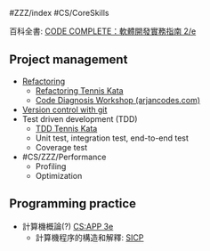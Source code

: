 #ZZZ/index #CS/CoreSkills

百科全書: [CODE COMPLETE：軟體開發實務指南 2/e](https://www.tenlong.com.tw/products/9789864341313)

## Project management

* [Refactoring](Refactoring.md)
    * [Refactoring Tennis Kata](https://www.youtube.com/watch?v=d70T_lqxBmY)
    * [Code Diagnosis Workshop (arjancodes.com)](https://www.arjancodes.com/diagnosis/3859481204)
* [Version control with git](Version_control_with_git.md)
* Test driven development (TDD)
    * [TDD Tennis Kata](https://www.youtube.com/watch?v=kSSdwfIH2kg)
    * Unit test, integration test, end-to-end test
    * Coverage test
* #CS/ZZZ/Performance 
    * Profiling
    * Optimization

## Programming practice

* 計算機概論(?) [CS:APP 3e](CSAPP3e/Index.md)
    * 計算機程序的構造和解釋: [SICP](SICP/SICP.md)